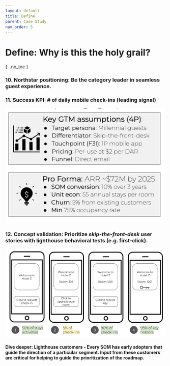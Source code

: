 ```yaml
---
layout: default
title: Define
parent: Case Study
nav_order: 5
---
```


# **Define:** Why is this the holy grail?
{: .no_toc }

### **10. Northstar positioning:** Be the category leader in seamless guest experience.

### **11. Success KPI:** # of daily mobile check-ins (leading signal)
![](/assets/images/success-kpi.jpg)

### **12. Concept validation:** Prioritize *skip-the-front-desk* user stories with lighthouse behavioral tests (e.g. first-click).
![](/assets/images/concept-validation.jpg)

#### **Dive deeper:** Lighthouse customers - Every SOM has early adopters that guide the direction of a particular segment. Input from these customers are critical for helping to guide the prioritization of the roadmap.